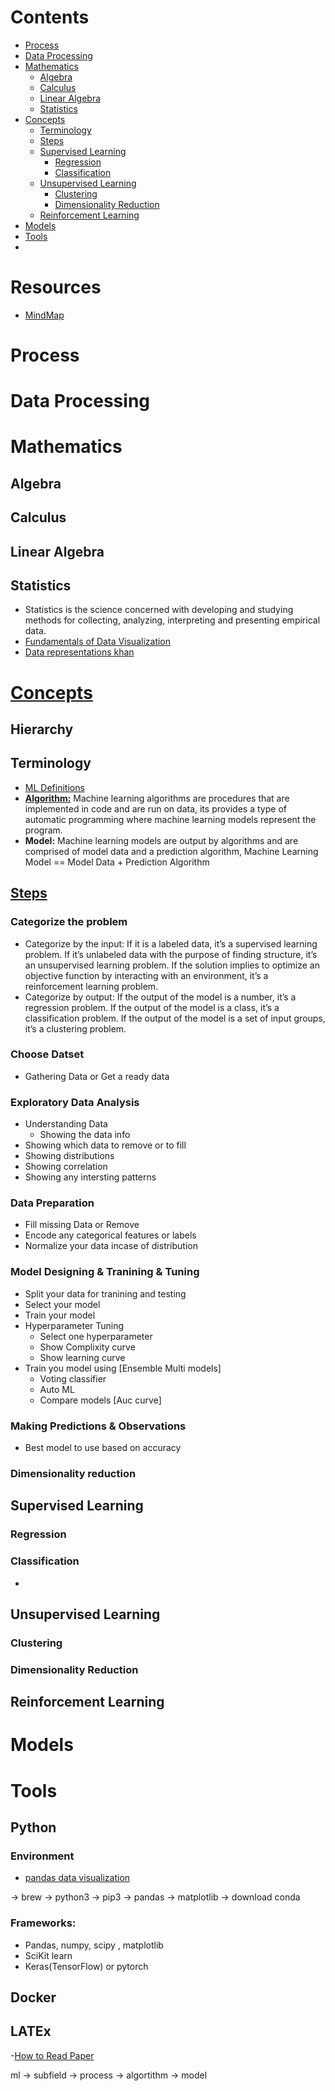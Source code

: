  # Contents
- [Process](#Process)
- [Data Processing](#Data-Processing) 
- [Mathematics](#Mathematics)
  * [Algebra](#Algebra)
  * [Calculus](#Calculus)
  * [Linear Algebra](#Linear-Algebra)
  * [Statistics](#Statistics)
- [Concepts](#Concepts)
  * [Terminology](#Terminology)
  * [Steps](#Steps)
  * [Supervised Learning](#Supervised-Learning)
       * [Regression](#Regression)
       * [Classification](#Classification)
  * [Unsupervised Learning](#Unsupervised-Learning)
       * [Clustering](#Clustering)
       * [Dimensionality Reduction](#Dimensionality-Reduction)
  * [Reinforcement Learning](#Reinforcement-Learning)
- [Models](#Models)
- [Tools](#Tools)
- []() 


# Resources
- [MindMap](https://github.com/dformoso/machine-learning-mindmap)

# Process

# Data Processing


# Mathematics
## Algebra
## Calculus
## Linear Algebra
## Statistics
- Statistics is the science concerned with developing and studying methods for collecting, analyzing, interpreting and presenting empirical data.
- [Fundamentals of Data Visualization](https://clauswilke.com/dataviz/)
- [Data representations khan](https://www.khanacademy.org/test-prep/praxis-math/praxis-math-lessons/gtp--praxis-math--lessons--statistics-and-probability/a/gtp--praxis-math--article--data-representations--lesson)

# [Concepts](https://developers.google.com/machine-learning/glossary)

## Hierarchy

## Terminology
- [ML Definitions](https://medium.com/technology-nineleaps/some-key-machine-learning-definitions-b524eb6cb48)
- [**Algorithm:**](https://machinelearningmastery.com/difference-between-algorithm-and-model-in-machine-learning/) Machine learning algorithms are procedures that are implemented in code and are run on data, its provides a type of automatic programming where machine learning models represent the program.
- **Model:** Machine learning models are output by algorithms and are comprised of model data and a prediction algorithm, Machine Learning Model == Model Data + Prediction Algorithm


## [Steps](https://towardsdatascience.com/do-you-know-how-to-choose-the-right-machine-learning-algorithm-among-7-different-types-295d0b0c7f60)

### Categorize the problem
- Categorize by the input: If it is a labeled data, it’s a supervised learning problem. If it’s unlabeled data with the purpose of finding structure, it’s an unsupervised learning problem. If the solution implies to optimize an objective function by interacting with an environment, it’s a reinforcement learning problem.
- Categorize by output: If the output of the model is a number, it’s a regression problem. If the output of the model is a class, it’s a classification problem.
  If the output of the model is a set of input groups, it’s a clustering problem.
### Choose Datset
- Gathering Data or Get a ready data

### Exploratory Data Analysis
- Understanding Data
  - Showing the data info
- Showing which data to remove or to fill 
- Showing distributions
- Showing correlation
- Showing any intersting patterns 


### Data Preparation
- Fill missing Data or Remove
- Encode any categorical features or labels
- Normalize your data incase of distribution

### Model Designing & Tranining & Tuning
- Split your data for tranining and testing
- Select your model 
- Train your model
- Hyperparameter Tuning
  - Select one hyperparameter
  - Show Complixity curve
  - Show learning curve
- Train you model using [Ensemble Multi models]
  - Voting classifier
  - Auto ML
  - Compare models [Auc curve]
### Making Predictions & Observations
- Best model to use based on accuracy
### Dimensionality reduction


## Supervised Learning
### Regression
### Classification
- 

## Unsupervised Learning
### Clustering
### Dimensionality Reduction

## Reinforcement Learning

# Models
# Tools
## Python
### Environment
- [pandas data visualization](https://towardsdatascience.com/introduction-to-data-visualization-in-python-89a54c97fbed)

-> brew -> python3 -> pip3 -> pandas -> matplotlib
-> download conda
### Frameworks:
- Pandas, numpy, scipy , matplotlib
- SciKit learn
- Keras(TensorFlow) or pytorch
## Docker
## LATEx
-[How to Read Paper](https://web.stanford.edu/class/ee384m/Handouts/HowtoReadPaper.pdf)



ml -> subfield -> process -> algortithm -> model
